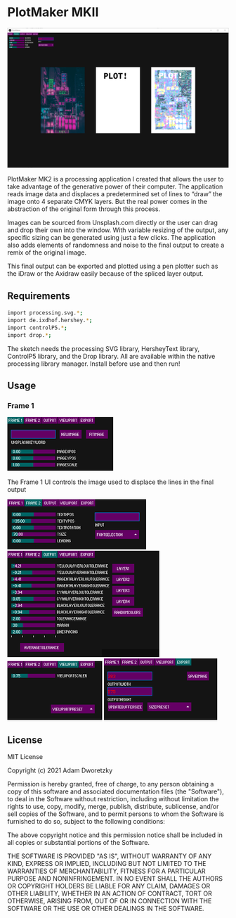 # PlotMaker MKII

![Alt text](screenshots/Plotmaker.png "PlotMaker")

PlotMaker MK2 is a processing application I created that allows the user to take advantage of the generative power of their computer. The application reads image data and displaces a predetermined set of lines to “draw” the image onto 4 separate CMYK layers. But the real power comes in the abstraction of the original form through this process.

Images can be sourced from Unsplash.com directly or the user can drag and drop their own into the window. With variable resizing of the output, any specific sizing can be generated using just a few clicks.
The application also adds elements of randomness and noise to the final output to create a remix of the original image.

This final output can be exported and plotted using a pen plotter such as the iDraw or the Axidraw easily because of the spliced layer output.

## Requirements 
```bash
import processing.svg.*;
import de.ixdhof.hershey.*;
import controlP5.*;
import drop.*;
```
The sketch needs the processing SVG library, HersheyText library, ControlP5 library, and the Drop library. All are available within the native processing library manager. Install before use and then run!

## Usage
### Frame 1
![Alt text](screenshots/frame1ui.png "Frame 1")

The Frame 1 UI controls the image used to displace the lines in the final output

![Alt text](screenshots/frame2ui.png "Frame 2")
![Alt text](screenshots/outputui.png "Output")
![Alt text](screenshots/viewportui.png "Viewport")
![Alt text](screenshots/exportui.png "Export")


## License
MIT License

Copyright (c) 2021 Adam Dworetzky

Permission is hereby granted, free of charge, to any person obtaining a copy
of this software and associated documentation files (the "Software"), to deal
in the Software without restriction, including without limitation the rights
to use, copy, modify, merge, publish, distribute, sublicense, and/or sell
copies of the Software, and to permit persons to whom the Software is
furnished to do so, subject to the following conditions:

The above copyright notice and this permission notice shall be included in all
copies or substantial portions of the Software.

THE SOFTWARE IS PROVIDED "AS IS", WITHOUT WARRANTY OF ANY KIND, EXPRESS OR
IMPLIED, INCLUDING BUT NOT LIMITED TO THE WARRANTIES OF MERCHANTABILITY,
FITNESS FOR A PARTICULAR PURPOSE AND NONINFRINGEMENT. IN NO EVENT SHALL THE
AUTHORS OR COPYRIGHT HOLDERS BE LIABLE FOR ANY CLAIM, DAMAGES OR OTHER
LIABILITY, WHETHER IN AN ACTION OF CONTRACT, TORT OR OTHERWISE, ARISING FROM,
OUT OF OR IN CONNECTION WITH THE SOFTWARE OR THE USE OR OTHER DEALINGS IN THE
SOFTWARE.
